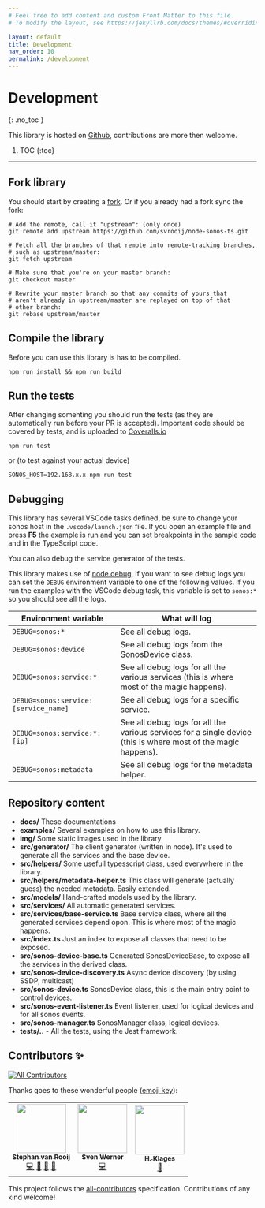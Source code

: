 ```yaml
---
# Feel free to add content and custom Front Matter to this file.
# To modify the layout, see https://jekyllrb.com/docs/themes/#overriding-theme-defaults

layout: default
title: Development
nav_order: 10
permalink: /development
---
```


# Development
{: .no_toc }

This library is hosted on [Github](https://github.com/svrooij/node-sonos-ts), contributions are more then welcome.

1. TOC
{:toc}

---

## Fork library

You should start by creating a [fork](https://github.com/svrooij/node-sonos-ts/fork). Or if you already had a fork sync the fork:

```shell
# Add the remote, call it "upstream": (only once)
git remote add upstream https://github.com/svrooij/node-sonos-ts.git

# Fetch all the branches of that remote into remote-tracking branches,
# such as upstream/master:
git fetch upstream

# Make sure that you're on your master branch:
git checkout master

# Rewrite your master branch so that any commits of yours that
# aren't already in upstream/master are replayed on top of that
# other branch:
git rebase upstream/master
```

## Compile the library

Before you can use this library is has to be compiled.

`npm run install && npm run build`

## Run the tests

After changing somehting you should run the tests (as they are automatically run before your PR is accepted). Important code should be covered by tests, and is uploaded to [Coveralls.io](https://coveralls.io/github/svrooij/node-sonos-ts)

`npm run test`

or (to test against your actual device)

`SONOS_HOST=192.168.x.x npm run test`

## Debugging

This library has several VSCode tasks defined, be sure to change your sonos host in the `.vscode/launch.json` file. If you open an example file and press **F5** the example is run and you can set breakpoints in the sample code and in the TypeScript code.

You can also debug the service generator of the tests.

This library makes use of [node debug](https://www.npmjs.com/package/debug), if you want to see debug logs you can set the `DEBUG` environment variable to one of the following values.
If you run the examples with the VSCode debug task, this variable is set to `sonos:*` so you should see all the logs.

|Environment variable|What will log|
|--------------------|-------------|
|`DEBUG=sonos:*`|See all debug logs.|
|`DEBUG=sonos:device`|See all debug logs from the SonosDevice class.|
|`DEBUG=sonos:service:*`|See all debug logs for all the various services (this is where most of the magic happens).|
|`DEBUG=sonos:service:[service_name]`|See all debug logs for a specific service.|
|`DEBUG=sonos:service:*:[ip]`|See all debug logs for all the various services for a single device (this is where most of the magic happens).|
|`DEBUG=sonos:metadata`|See all debug logs for the metadata helper.|

## Repository content

- **docs/** These documentations
- **examples/** Several examples on how to use this library.
- **img/** Some static images used in the library
- **src/generator/** The client generator (written in node). It's used to generate all the services and the base device.
- **src/helpers/** Some usefull typesscript class, used everywhere in the library.
- **src/helpers/metadata-helper.ts** This class will generate (actually guess) the needed metadata. Easily extended.
- **src/models/** Hand-crafted models used by the library.
- **src/services/** All automatic generated services.
- **src/services/base-service.ts** Base service class, where all the generated services depend opon. This is where most of the magic happens.
- **src/index.ts** Just an index to expose all classes that need to be exposed.
- **src/sonos-device-base.ts** Generated SonosDeviceBase, to expose all the services in the derived class.
- **src/sonos-device-discovery.ts** Async device discovery (by using SSDP, multicast)
- **src/sonos-device.ts** SonosDevice class, this is the main entry point to control devices.
- **src/sonos-event-listener.ts** Event listener, used for logical devices and for all sonos events.
- **src/sonos-manager.ts** SonosManager class, logical devices.
- **tests/..** - All the tests, using the Jest framework.

## Contributors ✨

<!-- ALL-CONTRIBUTORS-BADGE:START - Do not remove or modify this section -->
[![All Contributors](https://img.shields.io/badge/all_contributors-3-orange.svg?style=flat-square)](#contributors-)
<!-- ALL-CONTRIBUTORS-BADGE:END -->

Thanks goes to these wonderful people ([emoji key](https://allcontributors.org/docs/en/emoji-key)):

<!-- ALL-CONTRIBUTORS-LIST:START - Do not remove or modify this section -->
<!-- prettier-ignore-start -->
<!-- markdownlint-disable -->
<table>
  <tr>
    <td align="center"><a href="https://svrooij.nl"><img src="https://avatars2.githubusercontent.com/u/1292510?v=4" width="100px;" alt=""/><br /><sub><b>Stephan van Rooij</b></sub></a><br /><a href="https://github.com/svrooij/node-sonos-ts/commits?author=svrooij" title="Code">💻</a> <a href="https://github.com/svrooij/node-sonos-ts/commits?author=svrooij" title="Documentation">📖</a> <a href="#ideas-svrooij" title="Ideas, Planning, & Feedback">🤔</a> <a href="#maintenance-svrooij" title="Maintenance">🚧</a></td>
    <td align="center"><a href="https://github.com/cheanrod"><img src="https://avatars3.githubusercontent.com/u/35066927?v=4" width="100px;" alt=""/><br /><sub><b>Sven Werner</b></sub></a><br /><a href="https://github.com/svrooij/node-sonos-ts/commits?author=cheanrod" title="Code">💻</a></td>
    <td align="center"><a href="https://github.com/hklages"><img src="https://avatars3.githubusercontent.com/u/17273119?v=4" width="100px;" alt=""/><br /><sub><b>H. Klages</b></sub></a><br /><a href="https://github.com/svrooij/node-sonos-ts/commits?author=hklages" title="Documentation">📖</a></td>
  </tr>
</table>

<!-- markdownlint-enable -->
<!-- prettier-ignore-end -->
<!-- ALL-CONTRIBUTORS-LIST:END -->

This project follows the [all-contributors](https://github.com/all-contributors/all-contributors)
specification. Contributions of any kind welcome!
